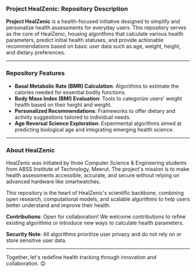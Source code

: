 ### **Project HealZenic: Repository Description**  

**Project HealZenic** is a health-focused initiative designed to simplify and personalize health assessments for everyday users. This repository serves as the core of HealZenic, housing algorithms that calculate various health parameters, predict initial health statuses, and provide actionable recommendations based on basic user data such as age, weight, height, and dietary preferences.  

---

### **Repository Features**  
- **Basal Metabolic Rate (BMR) Calculation**: Algorithms to estimate the calories needed for essential bodily functions.  
- **Body Mass Index (BMI) Evaluation**: Tools to categorize users' weight health based on their height and weight.  
- **Personalized Recommendations**: Frameworks to offer dietary and activity suggestions tailored to individual needs.  
- **Age Reversal Science Exploration**: Experimental algorithms aimed at predicting biological age and integrating emerging health science.  

---

### **About HealZenic**  
HealZenic was initiated by three Computer Science & Engineering students from ABSS Institute of Technology, Meerut. The project's mission is to make health assessments accessible, accurate, and secure without relying on advanced hardware like smartwatches.  

This repository is the heart of HealZenic's scientific backbone, combining open research, computational models, and scalable algorithms to help users better understand and improve their health.  

**Contributions**: Open for collaboration! We welcome contributions to refine existing algorithms or introduce new ways to calculate health parameters.  

**Security Note**: All algorithms prioritize user privacy and do not rely on or store sensitive user data.  

---

Together, let's redefine health tracking through innovation and collaboration. 😊
